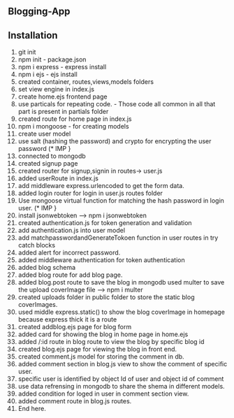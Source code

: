 ## Blogging-App

## Installation




1. git init
2. npm init - package.json
3. npm i express - express install
4. npm i ejs - ejs install
5. created container, routes,views,models folders
6. set view engine in index.js
7. create home.ejs frontend page
8. use particals for repeating code. - Those code all common in all that part is present in partials folder
9. created route for home page in index.js
10. npm i mongoose  - for creating models
11. create user model 
12. use salt (hashing the password) and crypto for encrypting the user password (* IMP }
13. connected to mongodb
14. created signup page
15. created router for signup,signin in routes-> user.js
16. added userRoute in index.js
17. add middleware express.urlencoded to get the form data.
18. added login router for login in user.js routes folder
19. Use mongoose virtual function for matching the hash password in login user. (* IMP }
20. install jsonwebtoken --> npm i jsonwebtoken
21. created authentication.js for token generation and validation
22. add authentication.js into user model
23. add matchpasswordandGenerateTokoen function in user routes in try catch blocks
24. added alert for incorrect password.
25. added middleware authentication for token authentication
26. added blog schema
27. added blog route for add blog page.
28. added blog.post route to save the blog in mongodb used multer to save the upload coverImage file --> npm i multer
29. created uploads folder in public folder to store the static blog coverImages.
30. used middle express.static() to show the blog coverImage in homepage because express thick it is a route
31. created addblog.ejs page for blog form
32. added card for showing the blog in home page in home.ejs
33. added /:id route in blog route  to view the blog by  specific blog id
34. created blog.ejs page for viewing the blog in front end.
35. created comment.js model for storing the comment in db.
36. added comment section  in  blog.js view to show the comment of specific user.
37. specific user is identified by object Id of user and object id of comment 
38. use data refrensing in mongodb to share the shema in different models.
39. added condition for loged in user in comment section view.
40. added comment route in blog.js routes.
41. End here.
